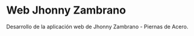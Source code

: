 Web Jhonny Zambrano
===================

Desarrollo de la aplicación web de Jhonny Zambrano - Piernas de Acero.